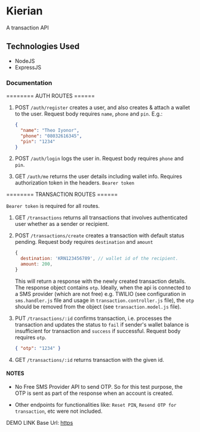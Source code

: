 # Kierian

A transaction API

## Technologies Used

- NodeJS
- ExpressJS

### Documentation

======== AUTH ROUTES ======

1. POST `/auth/register` creates a user, and also creates & attach a wallet to the user. Request body requires `name`, `phone` and `pin`. E.g.:

   ```json
   {
     "name": "Theo Iyonor",
     "phone": "08032616345",
     "pin": "1234"
   }
   ```

2. POST `/auth/login` logs the user in. Request body requires `phone` and `pin`.

3. GET `/auth/me` returns the user details including wallet info. Requires authorization token in the headers. `Bearer token`

======== TRANSACTION ROUTES ======

`Bearer token` is required for all routes.

1. GET `/transactions` returns all transactions that involves authenticated user whether as a sender or recipient.

2. POST `/transactions/create` creates a transaction with default status pending. Request body requires `destination` and `amount`

   ```js
   {
     destination: 'KRN123456789', // wallet id of the recipient.
     amount: 200,
   }
   ```

   This will return a response with the newly created transaction details. The response object contains `otp`.
   Ideally, when the api is connected to a SMS provider (which are not free) e.g. TWILIO (see configuration in `sms.handler.js` file and usage in `transaction.controller.js` file), the `otp` should be removed from the object (see `transaction.model.js` file).

3. PUT `/transactions/:id` confirms transaction, i.e. processes the transaction and updates the status to `fail` if sender's wallet balance is insufficient for transaction and `success` if successful. Request body requires `otp`.

   ```json
   { "otp": "1234" }
   ```

4. GET `/transactions/:id` returns transaction with the given id.

#### NOTES

- No Free SMS Provider API to send OTP. So for this test purpose, the OTP is sent as part of the response when an account is created.

- Other endpoints for functionalities like: `Reset PIN`, `Resend OTP for transaction`, etc were not included.

DEMO LINK Base Url: [https](https)

